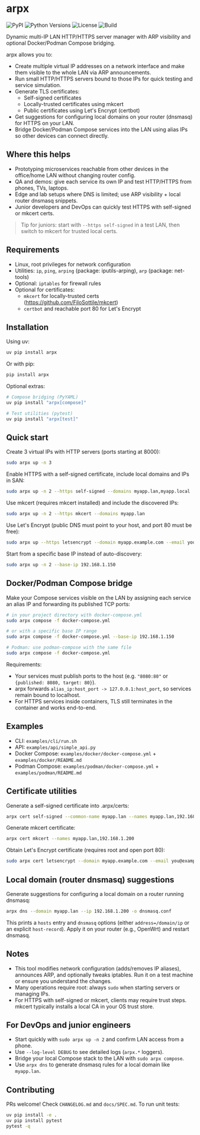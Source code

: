 # arpx

![PyPI](https://img.shields.io/pypi/v/arpx)
![Python Versions](https://img.shields.io/pypi/pyversions/arpx)
![License](https://img.shields.io/github/license/dynapsys/arpx)
![Build](https://img.shields.io/github/actions/workflow/status/dynapsys/arpx/ci.yml?branch=main)

Dynamic multi-IP LAN HTTP/HTTPS server manager with ARP visibility and optional Docker/Podman Compose bridging.

arpx allows you to:

- Create multiple virtual IP addresses on a network interface and make them visible to the whole LAN via ARP announcements.
- Run small HTTP/HTTPS servers bound to those IPs for quick testing and service simulation.
- Generate TLS certificates:
  - Self-signed certificates
  - Locally-trusted certificates using mkcert
  - Public certificates using Let's Encrypt (certbot)
- Get suggestions for configuring local domains on your router (dnsmasq) for HTTPS on your LAN.
- Bridge Docker/Podman Compose services into the LAN using alias IPs so other devices can connect directly.

## Where this helps

- Prototyping microservices reachable from other devices in the office/home LAN without changing router config.
- QA and demos: give each service its own IP and test HTTP/HTTPS from phones, TVs, laptops.
- Edge and lab setups where DNS is limited; use ARP visibility + local router dnsmasq snippets.
- Junior developers and DevOps can quickly test HTTPS with self-signed or mkcert certs.

> Tip for juniors: start with `--https self-signed` in a test LAN, then switch to mkcert for trusted local certs.

## Requirements

- Linux, root privileges for network configuration
- Utilities: `ip`, `ping`, `arping` (package: iputils-arping), `arp` (package: net-tools)
- Optional: `iptables` for firewall rules
- Optional for certificates:
  - `mkcert` for locally-trusted certs (https://github.com/FiloSottile/mkcert)
  - `certbot` and reachable port 80 for Let's Encrypt

## Installation

Using uv:

```bash
uv pip install arpx
```

Or with pip:

```bash
pip install arpx
```

Optional extras:

```bash
# Compose bridging (PyYAML)
uv pip install "arpx[compose]"

# Test utilities (pytest)
uv pip install "arpx[test]"
```

## Quick start

Create 3 virtual IPs with HTTP servers (ports starting at 8000):

```bash
sudo arpx up -n 3
```

Enable HTTPS with a self-signed certificate, include local domains and IPs in SAN:

```bash
sudo arpx up -n 2 --https self-signed --domains myapp.lan,myapp.local
```

Use mkcert (requires mkcert installed) and include the discovered IPs:

```bash
sudo arpx up -n 2 --https mkcert --domains myapp.lan
```

Use Let's Encrypt (public DNS must point to your host, and port 80 must be free):

```bash
sudo arpx up --https letsencrypt --domain myapp.example.com --email you@example.com
```

Start from a specific base IP instead of auto-discovery:

```bash
sudo arpx up -n 2 --base-ip 192.168.1.150
```

## Docker/Podman Compose bridge

Make your Compose services visible on the LAN by assigning each service an alias IP and forwarding its published TCP ports:

```bash
# in your project directory with docker-compose.yml
sudo arpx compose -f docker-compose.yml

# or with a specific base IP range
sudo arpx compose -f docker-compose.yml --base-ip 192.168.1.150

# Podman: use podman-compose with the same file
sudo arpx compose -f docker-compose.yml
```

Requirements:

- Your services must publish ports to the host (e.g. `"8080:80"` or `{published: 8080, target: 80}`).
- arpx forwards `alias_ip:host_port -> 127.0.0.1:host_port`, so services remain bound to localhost.
- For HTTPS services inside containers, TLS still terminates in the container and works end-to-end.

## Examples

- CLI: `examples/cli/run.sh`
- API: `examples/api/simple_api.py`
- Docker Compose: `examples/docker/docker-compose.yml` + `examples/docker/README.md`
- Podman Compose: `examples/podman/docker-compose.yml` + `examples/podman/README.md`

## Certificate utilities

Generate a self-signed certificate into .arpx/certs:

```bash
arpx cert self-signed --common-name myapp.lan --names myapp.lan,192.168.1.200
```

Generate mkcert certificate:

```bash
arpx cert mkcert --names myapp.lan,192.168.1.200
```

Obtain Let's Encrypt certificate (requires root and open port 80):

```bash
sudo arpx cert letsencrypt --domain myapp.example.com --email you@example.com
```

## Local domain (router dnsmasq) suggestions

Generate suggestions for configuring a local domain on a router running dnsmasq:

```bash
arpx dns --domain myapp.lan --ip 192.168.1.200 -o dnsmasq.conf
```

This prints a `hosts` entry and `dnsmasq` options (either `address=/domain/ip` or an explicit `host-record`). Apply it on your router (e.g., OpenWrt) and restart dnsmasq.

## Notes

- This tool modifies network configuration (adds/removes IP aliases), announces ARP, and optionally tweaks iptables. Run it on a test machine or ensure you understand the changes.
- Many operations require root: always `sudo` when starting servers or managing IPs.
- For HTTPS with self-signed or mkcert, clients may require trust steps. mkcert typically installs a local CA in your OS trust store.

## For DevOps and junior engineers

- Start quickly with `sudo arpx up -n 2` and confirm LAN access from a phone.
- Use `--log-level DEBUG` to see detailed logs (`arpx.*` loggers).
- Bridge your local Compose stack to the LAN with `sudo arpx compose`.
- Use `arpx dns` to generate dnsmasq rules for a local domain like `myapp.lan`.

## Contributing

PRs welcome! Check `CHANGELOG.md` and `docs/SPEC.md`. To run unit tests:

```bash
uv pip install -e .
uv pip install pytest
pytest -q
```
